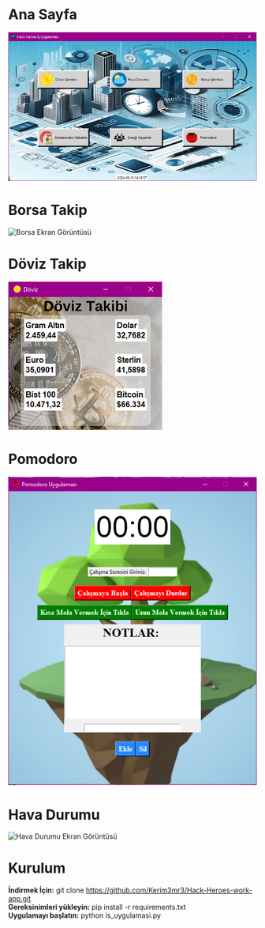# **Ana Sayfa**
![Ana Sayfa Ekran Görüntüsü](./resimler/Ana_Sayfa_İş.png)

# **Borsa Takip**
![Borsa Ekran Görüntüsü](./resimler/Borsa_Sayfası.png)

# **Döviz Takip**
![Döviz Ekran Görüntüsü](./resimler/Döviz_Sayfası.png)

# **Pomodoro**
![Pomodoro Ekran Görüntüsü](./resimler/Pomodoro_Sayfası.png)

# **Hava Durumu**
![Hava Durumu Ekran Görüntüsü](./resimler/Hava_Durumu_Sayfası.png)

# **Kurulum**

**İndirmek İçin:** git clone https://github.com/Kerim3mr3/Hack-Heroes-work-app.git  
**Gereksinimleri yükleyin:** pip install -r requirements.txt  
**Uygulamayı başlatın:** python is_uygulamasi.py
